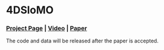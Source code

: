 # 4DSloMO
### [Project Page](https://openimaginglab.github.io/4DSloMo/) | [Video](https://www.youtube.com/watch?v=YG7FTLDIqic) | [Paper](https://arxiv.org/pdf/2507.05163)
The code and data will be released after the paper is accepted.
